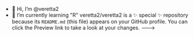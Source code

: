 - 👋 Hi, I’m @veretta2
- 🌱 I’m currently learning "R"
veretta2/veretta2 is a ✨ special ✨ repository because its `README.md` (this file) appears on your GitHub profile.
You can click the Preview link to take a look at your changes.
--->
